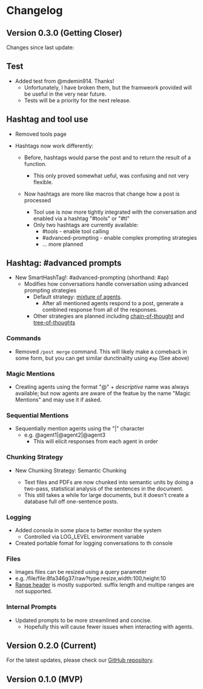 # Changelog

## Version 0.3.0 (Getting Closer)

Changes since last update:

## Test

- Added test from @mdemin914. Thanks!
  - Unfortunately, I have broken them,
    but the framweork provided will
    be useful in the very near future.
  - Tests will be a priority for the next release.

## Hashtag and tool use

- Removed tools page

- Hashtags now work differently:

  - Before, hashtags would parse the post and to return the result of a function.

    - This only proved somewhat ueful, was confusing and not very flexible.

  - Now hashtags are more like macros that change how a post is processed
    - Tool use is now more tightly integrated with the conversation
      and enabled via a hashtag "#tools" or "#tl"
    - Only two hashtags are currently available:
      - #tools - enable tool calling
      - #advanced-prompting - enable complex prompting strategies
      - ... more planned

## Hashtag: #advanced prompts

- New SmartHashTag!: #advanced-prompting (shorthand: #ap)
  - Modifies how conversations handle conversation using advanced prompting strategies
    - Default strategy: [mixture of agents](https://arxiv.org/abs/2406.04692).
      - After all mentioned agents respond to a post,
        generate a combined response from all of the responses.
    - Other strategies are planned including [chain-of-thought](https://arxiv.org/abs/2201.11903) and [tree-of-thoughts](https://arxiv.org/abs/2305.10601)

### Commands

- Removed `/post merge` command. This will likely make a comeback in some form, but you can get similar dunctinality using `#ap` (See above)

### Magic Mentions

- Creating agents using the format "@" + _descriptive_ name was always available;
  but now agents are aware of the featue by the name "Magic Mentions" and may use it if asked.

### Sequential Mentions

- Sequentially mention agents using the "|" character
  - e.g. @agent1|@agent2|@agent3
    - This will elicit responses from each agent in order

### Chunking Strategy

- New Chunking Strategy: Semantic Chunking

  - Text files and PDFs are now chunked into semantic
    units by doing a two-pass, statistical analysis
    of the sentences in the document.
  - This still takes a while for large documents,
    but it doesn't create a database full off one-sentence posts.

### Logging

- Added consola in some place to better monitor the system
  - Controlled via LOG_LEVEL environment variable
- Created portable fomat for logging conversations to th console

### Files

- Images files can be resized using a query parameter
- e.g. /file/file:8fa346g37/raw?type:resize,width:100,height:10
- [Range header](https://developer.mozilla.org/en-US/docs/Web/HTTP/Headers/Range)
  is mostly supported. suffix length and multipe ranges are not supported.

### Internal Prompts

- Updated prompts to be more streamlined and concise.
  - Hopefully this will cause fewer issues when interacting with agents.

## Version 0.2.0 (Current)

For the latest updates, please check our [GitHub repository](https://github.com/johnhenry/antisocial-network).

## Version 0.1.0 (MVP)

